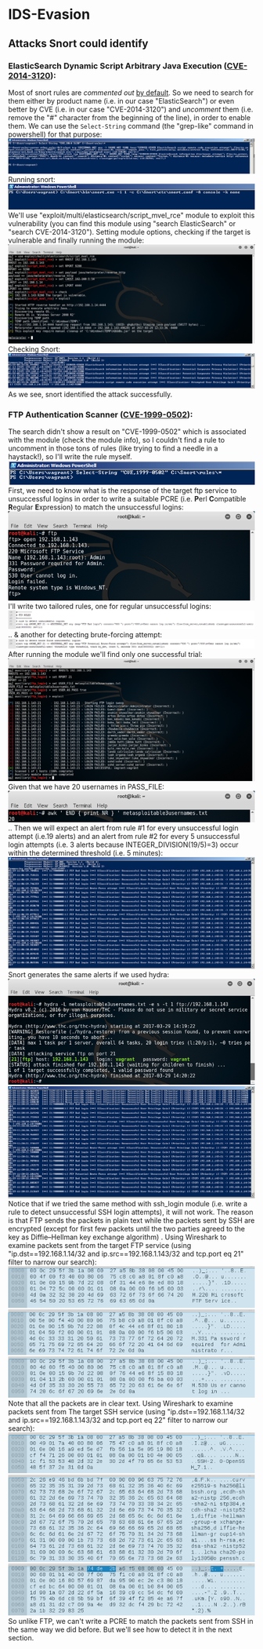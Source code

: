 # **IDS-Evasion**
## **Attacks Snort could identify**
### ElasticSearch Dynamic Script Arbitrary Java Execution ([CVE-2014-3120](https://www.cve.mitre.org/cgi-bin/cvename.cgi?name=2014-3120)):
Most of snort rules are *commented out* [by default](https://www.snort.org/faq/why-are-rules-commented-out-by-default). So we need to search for them either by product name (i.e. in our case "ElasticSearch") or even better by CVE (i.e. in our case "CVE-2014-3120") and *uncomment* them (i.e. remove the "#" character from the beginning of the line), in order to enable them. We can use the `Select-String` command (the "grep-like" command in powershell) for that purpose:
![powershell_search_cve](screenshots/ElasticSearch/powershell_search_cve.png)
Running snort:
![powershell_running_snort](screenshots/ElasticSearch/powershell_running_snort.png)
We'll use "exploit/multi/elasticsearch/script_mvel_rce" module to exploit this vulnerability (you can find this module using "search ElasticSearch" or "search CVE-2014-3120").
Setting module options, checking if the target is vulnerable and finally running the module:
![metasploit_set_and_exploit](screenshots/ElasticSearch/metasploit_set_and_exploit.png)
Checking Snort:
![powershell_snort_detecting_elastic_rce](screenshots/ElasticSearch/powershell_snort_detecting_elastic_rce.png)
As we see, snort identified the attack successfully.

### FTP Authentication Scanner ([CVE-1999-0502](https://cve.mitre.org/cgi-bin/cvename.cgi?name=CVE-1999-0502)):
The search didn't show a result on "CVE-1999-0502" which is associated with the module (check the module info), so I couldn't find a rule to uncomment in those tons of rules (like trying to find a needle in a haystack!), so I'll write the rule myself.
![powershell_no_result](screenshots/FTP_login/powershell_no_result.png)
First, we need to know what is the response of the target ftp service to unsuccessful logins in order to write a suitable PCRE (i.e. **P**erl **C**ompatible **R**egular **E**xpression) to match the unsuccessful logins:
![ftp_reconnaissance](screenshots/FTP_login/ftp_reconnaissance.png)
I'll write two tailored rules, one for regular unsuccessful logins: 
![unsuccess_login_rule](screenshots/FTP_login/unsuccess_login_rule.png)
.. & another for detecting brute-forcing attempt:
![bruteforce_rule](screenshots/FTP_login/bruteforce_rule.png)
After running the module we'll find only one successful trial:
![metasploit_set_and_exploit](screenshots/FTP_login/metasploit_set_and_exploit.png)
Given that we have 20 usernames in PASS_FILE:
![awk_no_of_lines](screenshots/FTP_login/awk_no_of_lines.png)
.. Then we will expect an alert from rule #1 for every unsuccessful login attempt (i.e.19 alerts) and an alert from rule #2 for every 5 unsuccessful login attempts (i.e. 3 alerts because INTEGER_DIVISION(19/5)=3) occur within the determined threshold (i.e. 5 minutes):
![powershell_snort_detect_ftp](screenshots/FTP_login/powershell_snort_detect_ftp.png)
Snort generates the same alerts if we used hydra:
![hydra](screenshots/FTP_login/hydra.png)
![powershell_snort_detect_hydra](screenshots/FTP_login/powershell_snort_detect_hydra.png)
Notice that if we tried the same method with ssh_login module (i.e. write a rule to detect unsuccessful SSH login attempts), it will not work. The reason is that FTP sends the packets in plain text while the packets sent by SSH are encrypted (except for first few packets until the two parties agreed to the key as Diffie–Hellman key exchange algorithm) .
Using Wireshark to examine packets sent from the target FTP service (using "ip.dst==192.168.1.14/32 and ip.src==192.168.1.143/32 and tcp.port eq 21" filter to narrow our search):
![ftp](screenshots/FTP_login/ftp.png)
![ftp_331](screenshots/FTP_login/ftp_331.png)
![ftp_530](screenshots/FTP_login/ftp_530.png)
Note that all the packets are in clear text.
Using Wireshark to examine packets sent from The target SSH service (using "ip.dst==192.168.1.14/32 and ip.src==192.168.1.143/32 and tcp.port eq 22" filter to narrow our search):
![ssh](screenshots/FTP_login/ssh.png)
![ssh_D.H.](screenshots/FTP_login/ssh_D.H.png)
![ssh_enc](screenshots/FTP_login/ssh_enc.png)
So unlike FTP, we can't write a PCRE to match the packets sent from SSH in the same way we did before. But we'll see how to detect it in the next section.

